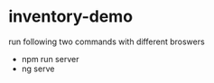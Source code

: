 # inventory-demo
run following two commands with different broswers
  - npm run server
  - ng serve
